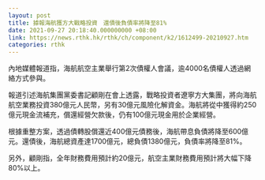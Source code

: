 ```yaml
---
layout: post
title: 據報海航獲方大戰略投資　還債後負債率將降至81%
date: 2021-09-27 20:18:40.000000000 +08:00
link: https://news.rthk.hk/rthk/ch/component/k2/1612499-20210927.htm
categories: rthk
---
```


內地媒體報道指，海航航空主業舉行第2次債權人會議，逾4000名債權人透過網絡方式參與。

報道引述海航集團黨委書記顧剛在會上透露，戰略投資者遼寧方大集團，將向海航航空業務投資380億元人民幣，另有30億元風險化解資金。海航將從中獲得約250億元現金流補充，償還經營欠款後，仍有100億元現金用於企業經營。

根據重整方案，透過債轉股償還近400億元債務後，海航帶息負債將降至600億元。還債後，海航總資產達1700億元，總負債1380億元，負債率將降至81%。

另外，顧剛指，全年財務費用預計約20億元，航空主業財務費用預計將大幅下降80%以上。
